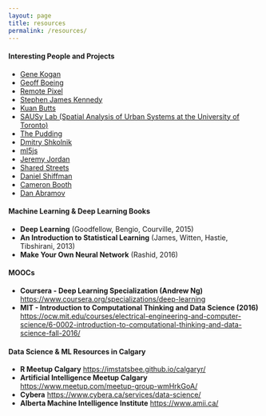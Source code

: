 ```yaml
---
layout: page
title: resources
permalink: /resources/
---
```


#### Interesting People and Projects
* [Gene Kogan](http://genekogan.com/)
* [Geoff Boeing](http://geoffboeing.com/)
* [Remote Pixel](https://remotepixel.ca/blog/index.html)
* [Stephen James Kennedy](http://workworkworkwork.work/)
* [Kuan Butts](http://kuanbutts.com/)
* [SAUSy Lab (Spatial Analysis of Urban Systems at the University of Toronto)](http://sausy.ca/)
* [The Pudding](https://pudding.cool/)
* [Dmitry Shkolnik](https://www.dshkol.com/)
* [ml5js](https://ml5js.org/)
* [Jeremy Jordan](https://www.jeremyjordan.me/)
* [Shared Streets](https://sharedstreets.io/)
* [Daniel Shiffman](https://shiffman.net/)
* [Cameron Booth](https://www.cambooth.net/)
* [Dan Abramov](https://overreacted.io/)

#### Machine Learning & Deep Learning Books
* **Deep Learning** (Goodfellow, Bengio, Courville, 2015)
* **An Introduction to Statistical Learning** (James, Witten, Hastie, Tibshirani, 2013)
* **Make Your Own Neural Network** (Rashid, 2016)

#### MOOCs
* **Coursera - Deep Learning Specialization (Andrew Ng)** <https://www.coursera.org/specializations/deep-learning>
* **MIT - Introduction to Computational Thinking and Data Science (2016)** <https://ocw.mit.edu/courses/electrical-engineering-and-computer-science/6-0002-introduction-to-computational-thinking-and-data-science-fall-2016/>

#### Data Science & ML Resources in Calgary

* **R Meetup Calgary** <https://imstatsbee.github.io/calgaryr/>
* **Artificial Intelligence Meetup Calgary** <https://www.meetup.com/meetup-group-wmHrkGoA/>
* **Cybera** <https://www.cybera.ca/services/data-science/>
* **Alberta Machine Intelligence Institute** <https://www.amii.ca/>

